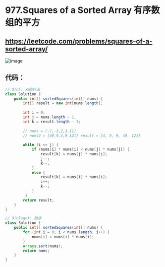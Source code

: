 977.Squares of a Sorted Array 有序数组的平方
===
https://leetcode.com/problems/squares-of-a-sorted-array/
----

![image](https://user-images.githubusercontent.com/91653378/141609087-7f5ae4f5-607b-40d1-acbc-740cc329b118.png)

代码：
---
````Java
// O(n): 双指针法
class Solution {
    public int[] sortedSquares(int[] nums) {
        int[] result = new int[nums.length];
        
        int i = 0;
        int j = nums.length - 1;
        int k = result.length - 1;
        
        // nums = [-7,-3,2,3,11]
        // nums2 = [49,9,4,9,121] result = [4, 9, 9, 49, 121]
        
        while (i <= j) {
            if (nums[i] * nums[i] < nums[j] * nums[j]) {
                result[k] = nums[j] * nums[j];
                j--;
                k--;
            }
            else {
                result[k] = nums[i] * nums[i];
                i++;
                k--;
            }
         }
        return result;
    }
}

// O(nlogn): 排序
class Solution {
    public int[] sortedSquares(int[] nums) {
        for (int i = 0; i < nums.length; i++) {
            nums[i] = nums[i] * nums[i];
        }
        Arrays.sort(nums);
        return nums;
    }
}
````
